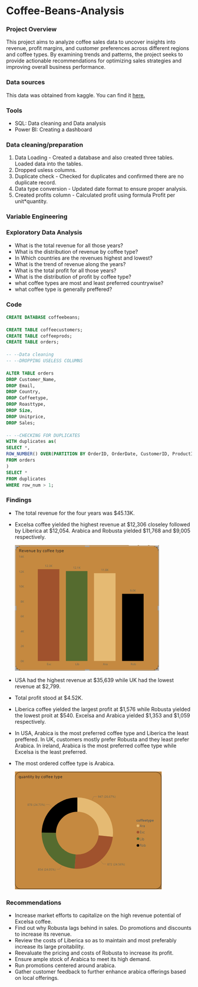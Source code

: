 # Coffee-Beans-Analysis

### Project Overview
This project aims to analyze coffee sales data to uncover insights into revenue, profit margins, and customer preferences across different regions and coffee types. By examining trends and patterns, the project seeks to provide actionable recommendations for optimizing sales strategies and improving overall business performance.

### Data sources
This data was obtained from kaggle. You can find it [here.](https://www.kaggle.com/datasets/saadharoon27/coffee-bean-sales-raw-dataset)

### Tools
- SQL: Data cleaning and Data analysis
- Power BI: Creating a dashboard

### Data cleaning/preparation
1. Data Loading - Created a database and also created three tables. Loaded data into the tables.
2. Dropped usless columns.
3. Duplicate check - Checked for duplicates and confirmed there are no duplicate record.
4. Data type conversion - Updated date format to ensure proper analysis.
5. Created profits column - Calculated profit using formula Profit per unit*quantity. 

### Variable Engineering

### Exploratory Data Analysis
- What is the total revenue for all those years?
- What is the distribution of revenue by coffee type?
- In Which countries are the revenues highest and lowest?
- What is the trend of revenue along the years?
- What is the total profit for all those years?
- What is the distribution of profit by coffee type?
- what coffee types are most and least preferred countrywise?
- what coffee type is generally preffered?

### Code
```SQL
CREATE DATABASE coffeebeans;

CREATE TABLE coffeecustomers;
CREATE TABLE coffeeprods;
CREATE TABLE orders;

-- --Data cleaning
-- --DROPPING USELESS COLUMNS

ALTER TABLE orders
DROP Customer_Name,
DROP Email,
DROP Country,
DROP Coffeetype,
DROP Roasttype,
DROP Size,
DROP Unitprice,
DROP Sales;

-- --CHECKING FOR DUPLICATES
WITH duplicates as(
SELECT *,
ROW_NUMBER() OVER(PARTITION BY OrderID, OrderDate, CustomerID, ProductID, Quantity) AS row_num
FROM orders
)
SELECT * 
FROM duplicates
WHERE row_num > 1;
```
### Findings
- The total revenue for the four years was $45.13K.
- Excelsa coffee yielded the highest revenue at $12,306 closeley followed by Liberica at $12,054. Arabica and Robusta yielded $11,768 and $9,005 respectively.

  ![Revenue by Coffee type](images/coffeetyperevenue.png) 
- USA had the highest revenue at $35,639 while UK had the lowest revenue at $2,799.
- Total profit stood at $4.52K.
- Liberica coffee yielded the largest profit at $1,576 while Robusta yielded the lowest proit at $540. Excelsa and Arabica yielded $1,353 and $1,059 respectively.
- In USA, Arabica is the most preferred coffee type and Liberica the least preffered. In UK, customers mostly prefer Robusta and they least prefer Arabica. In ireland, Arabica is the most preferred coffee type while Excelsa is the least preferred.
- The most ordered coffee type is Arabica.
  
  ![Quantity by coffee type](images/coffeetypequantity.png)

### Recommendations
- Increase market efforts to capitalize on the high revenue potential of Excelsa coffee.
- Find out why Robusta lags behind in sales. Do promotions and discounts to increase its revenue.
- Review the costs of Liberica so as to maintain and most preferably increase its large proitability.
- Reevaluate the pricing and costs of Robusta to increase its profit.
- Ensure ample stock of Arabica to meet its high demand.
- Run promotions centered around arabica.
- Gather customer feedback to further enhance arabica offerings based on local offerings.













